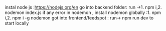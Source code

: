 instal node js :https://nodejs.org/en
go into backend folder: run ->1. npm i,2. nodemon index.js
if any error in nodemon , install nodemon globally :1. npm i,2. npm i -g nodemon
got into frontend/feedspot : run-> npm run dev to start locally
